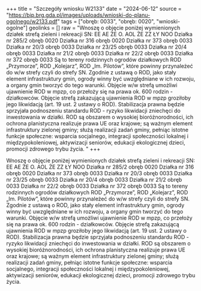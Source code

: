 +++
title = "Szczegóły wniosku W2133"
date = "2024-06-12"
source = "https://bip.brg.gda.pl/images/uploads/wnioski-do-planu-ogolnego/w2133.pdf"
tags = ["obręb: 0033", "obręb: 0020", "wnioski-ogolne"]
geolinks = []
raw = "Wnoszę o objęcie poniżej wymienionych działek strefą zieleni i rekreacji SN: EE AE ŻE O. AOL ŻE ZZ ŁY NOO Działka nr 285/2 obręb 0020 Działka nr 316 obręb 0020  Działka nr 373 obręb 0033  Działka nr 20/3 obręb 0033 Działka nr 23/25 obręb 0033  Działka nr 20/4 obręb 0033 Działka nr 21/2 obręb 0033  Działka nr 22/2 obręb 0033  Działka nr 372 obręb 0033 Są to tereny rodzinnych ogrodów działkowych ROD „Przymorze”, ROD „Kolejarz”, ROD „Im. Pilotów”,  które powinny przynależeć do w/w strefy czyli do strefy SN. Zgodnie z ustawą o ROD, jako stały element infrastruktury gmin, ogrody winny być uwzględniane w ich rozwoju, a organy gmin tworzyć do tego warunki.  Objęcie w/w strefą umożliwi ujawnienie ROD w mpzp, co przełoży się na prawa ok. 600 rodzin - działkowców.  Objęcie strefą zakazującą ujawnienia ROD w mpzp groziłoby jego likwidacją (art. 19 ust. 2 ustawy o ROD). Stabilizacja prawna będzie sprzyjała podnoszeniu standardu ROD - ryzyko likwidacji zniechęci do inwestowania   w działki. ROD są obszarem o wysokiej bioróżnorodności, ich ochrona planistyczna realizuje prawa UE oraz   krajowe; są ważnym element infrastruktury zielonej gminy; służą realizacji zadań gminy, pełniąc istotne funkcje społeczne: wsparcia socjalnego, integracji społeczności lokalnej i międzypokoleniowej, aktywizacji seniorów,   edukacji ekologicznej dzieci, promocji zdrowego trybu życia.   "
+++

Wnoszę o objęcie poniżej wymienionych działek strefą zieleni i rekreacji SN:
EE AE ŻE O. AOL ŻE ZZ ŁY NOO
Działka nr 285/2 obręb 0020
Działka nr 316 obręb 0020
 Działka nr 373 obręb 0033
 Działka nr 20/3 obręb 0033
Działka nr 23/25 obręb 0033
 Działka nr 20/4 obręb 0033
Działka nr 21/2 obręb 0033
 Działka nr 22/2 obręb 0033
 Działka nr 372 obręb 0033
Są to tereny rodzinnych ogrodów działkowych ROD „Przymorze”, ROD „Kolejarz”, ROD „Im. Pilotów”,
 które powinny przynależeć do w/w strefy czyli do strefy SN. Zgodnie z ustawą o ROD, jako stały element
infrastruktury gmin, ogrody winny być uwzględniane w ich rozwoju, a organy gmin tworzyć do tego warunki. 
Objęcie w/w strefą umożliwi ujawnienie ROD w mpzp, co przełoży się na prawa ok. 600 rodzin - działkowców. 
Objęcie strefą zakazującą ujawnienia ROD w mpzp groziłoby jego likwidacją (art. 19 ust. 2 ustawy o ROD).
Stabilizacja prawna będzie sprzyjała podnoszeniu standardu ROD - ryzyko likwidacji zniechęci do inwestowania 
 w działki. ROD są obszarem o wysokiej bioróżnorodności, ich ochrona planistyczna realizuje prawa UE oraz 
 krajowe; są ważnym element infrastruktury zielonej gminy; służą realizacji zadań gminy, pełniąc istotne funkcje
społeczne: wsparcia socjalnego, integracji społeczności lokalnej i międzypokoleniowej, aktywizacji seniorów, 
 edukacji ekologicznej dzieci, promocji zdrowego trybu życia. 
 



